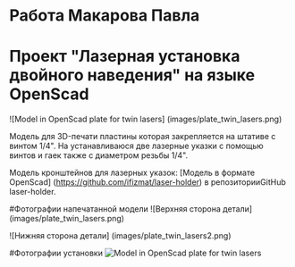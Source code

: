 # Работа Макарова Павла
# Проект "Лазерная установка двойного наведения" на языке OpenScad

![Model in OpenScad plate for twin lasers]
(images/plate_twin_lasers.png)

Модель для 3D-печати пластины которая закрепляется на штативе с винтом 1/4". На устанавливаюся две лазерные указки с помощью винтов и гаек также с диаметром резьбы 1/4".

Модель кронштейнов для лазерных указок:
[Модель в формате OpenScad] (https://github.com/ifizmat/laser-holder) в репозиторииGitHub laser-holder.

#Фотографии напечатанной модели
![Верхняя сторона детали] (images/plate_twin_lasers.png)

![Нижняя сторона детали] (images/plate_twin_lasers2.png)

#Фотографии установки
![Model in OpenScad plate for twin lasers](images/plate_twin_lasers.png)

